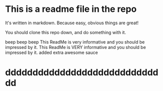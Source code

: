 # This is a readme file in the repo
It's written in markdown.  Because easy, obvious things are great!

You should clone this repo down, and do something with it.

beep beep beep
This ReadMe is very informative and you should be impressed by it.
This ReadMe is VERY informative and you should be impressed by it.
added extra awesome sauce
# dddddddddddddddddddddddddddddd
